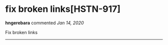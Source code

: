 # fix broken links[HSTN-917]

**hngerebara** commented *Jan 14, 2020*

Fix broken links 
<br />
***


